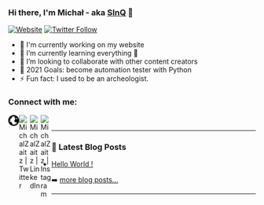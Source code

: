 <!--
**sineczek/sineczek** is a ✨ _special_ ✨ repository because its `README.md` (this file) appears on your GitHub profile.

Here are some ideas to get you started:

- 🔭 I’m currently working on ...
- 🌱 I’m currently learning ...
- 👯 I’m looking to collaborate on ...
- 🤔 I’m looking for help with ...
- 💬 Ask me about ...
- 📫 How to reach me: ...
- 😄 Pronouns: ...
- ⚡ Fun fact: ...
-->
### Hi there, I'm Michał - aka [SInQ][website] 👋

[![Website](https://img.shields.io/website?label=sinq.cc&style=for-the-badge&url=https%3A%2F%2Fsinq.cc)](https://sinq.cc)
[![Twitter Follow](https://img.shields.io/twitter/follow/MichalZaitz?color=1DA1F2&logo=twitter&style=for-the-badge)](https://twitter.com/intent/follow?original_referer=https%3A%2F%2Fgithub.com%2Fsineczek&screen_name=michalzaitz)


- 🔭 I'm currently working on my website
- 🌱 I’m currently learning everything 🤣
- 👯 I’m looking to collaborate with other content creators
- 🥅 2021 Goals: become automation tester with Python
- ⚡ Fun fact: I used to be an archeologist.

### Connect with me:

[<img align="left" alt="zaitz.tk" width="22px" src="https://raw.githubusercontent.com/iconic/open-iconic/master/svg/globe.svg" />][website]
[<img align="left" alt="MichalZaitz | Twitter" width="22px" src="https://cdn.jsdelivr.net/npm/simple-icons@v3/icons/twitter.svg" />][twitter]
[<img align="left" alt="MichalZaitz | LinkedIn" width="22px" src="https://cdn.jsdelivr.net/npm/simple-icons@v3/icons/linkedin.svg" />][linkedin]
[<img align="left" alt="MichalZaitz | Instagram" width="22px" src="https://cdn.jsdelivr.net/npm/simple-icons@v3/icons/instagram.svg" />][instagram]

<br />

---

### 📕 Latest Blog Posts

<!-- BLOG-POST-LIST:START -->
- [Hello World !](http://stronadomowa.herokuapp.com/post/14)
<!-- BLOG-POST-LIST:END -->

➡️ [more blog posts...](https://zaitz.tk)

---

[website]: http://zaitz.tk
[twitter]: https://twitter.com/MichalZaitz
[instagram]: https://instagram.com/michalzaitz
[linkedin]: https://linkedin.com/in/michal-zaitz
